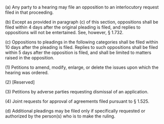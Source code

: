 (a) Any party to a hearing may file an opposition to an interlocutory request filed in that proceeding.
                

(b) Except as provided in paragraph (c) of this section, oppositions shall be filed within 4 days after the original pleading is filed, and replies to oppositions will not be entertained. See, however, § 1.732.

(c) Oppositions to pleadings in the following categories shall be filed within 10 days after the pleading is filed. Replies to such oppositions shall be filed within 5 days after the opposition is filed, and shall be limited to matters raised in the opposition.

(1) Petitions to amend, modify, enlarge, or delete the issues upon which the hearing was ordered.

(2) [Reserved]

(3) Petitions by adverse parties requesting dismissal of an application.

(4) Joint requests for approval of agreements filed pursuant to § 1.525.

(d) Additional pleadings may be filed only if specifically requested or authorized by the person(s) who is to make the ruling.

